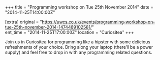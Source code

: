 +++
title = "Programming workshop on Tue 25th November 2014"
date = "2014-11-25T14:00:00Z"

[extra]
original = "https://uwcs.co.uk/events/programming-workshop-on-tue-25th-november-2014-1474489102581/"    
ent_time = "2014-11-25T17:00:00Z"
location = "Curiositea"
+++

Join us in Curiositea for programming like a hipster with some delicious refreshments of your choice. Bring along your laptop (there’ll be a power supply) and feel free to drop in with any programming related questions.

